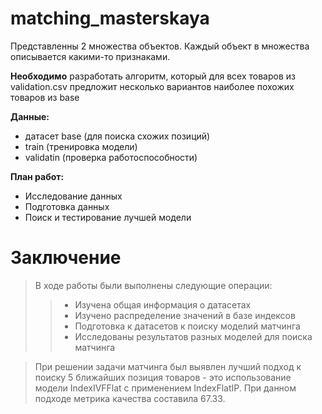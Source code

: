 # matching_masterskaya

Представленны 2 множества объектов. Каждый объект в множества описывается какими-то признаками. 

**Необходимо** разработать алгоритм, который для всех товаров из validation.csv предложит несколько вариантов наиболее похожих товаров из base

**Данные:**
- датасет base (для поиска схожих позиций)
- train (тренировка модели)
- validatin (проверка работоспособности)

**План работ:**
- Исследование данных
- Подготовка данных
- Поиск и тестирование лучшей модели

# Заключение
>В ходе работы были выполнены следующие операции:
>>- Изучена общая информация о датасетах
>>- Изучено распределение значений в базе индексов
>>- Подготовка к датасетов к поиску моделий матчинга
>>- Исследованы результатов разных моделей для поиска матчинга

> При решении задачи матчинга был выявлен лучший подход к поиску 5 ближайших позиция товаров - это использование модели IndexIVFFlat с применением IndexFlatIP. При данном подходе метрика качества составила 67.33.


